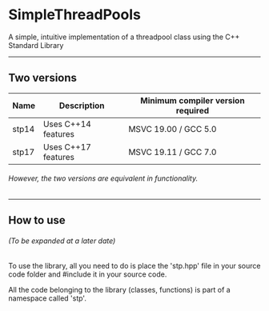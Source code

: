 # SimpleThreadPools

A simple, intuitive implementation of a threadpool class using the C++ Standard Library
  
---

## Two versions

|Name|Description|Minimum compiler version required|
|---|---|---|
|stp14|Uses C++14 features|MSVC 19.00 / GCC 5.0|
|stp17|Uses C++17 features|MSVC 19.11 / GCC 7.0|

###### *However, the two versions are equivalent in functionality.*

---

## How to use

###### (To be expanded at a later date)

To use the library, all you need to do is place the 'stp.hpp' file in your source code folder and \#include it in your source code.

All the code belonging to the library (classes, functions) is part of a namespace called 'stp'.

